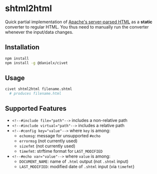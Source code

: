 # shtml2html

Quick partial implementation of
[Apache's server-parsed HTML](https://httpd.apache.org/docs/current/mod/mod_include.html)
as a **static** converter to regular HTML.
You thus need to manually run the converter whenever the input/data changes.

## Installation

```sh
npm install
npm install -g @danielx/civet
```

## Usage

```sh
civet shtml2html filename.shtml
  # produces filename.html
```

## Supported Features

* `<!--#include file="path"-->` includes a non-relative path
* `<!--#include virtual="path"-->` includes a relative path
* `<!--#config key="value"-->` where `key` is among:
  * `echomsg`: message for unsupported `#echo`
  * `errormsg` (not currently used)
  * `sizefmt` (not currently used)
  * `timefmt`: strftime format for `LAST_MODIFIED`
* `<!--#echo var="value"-->` where `value` is among:
  * `DOCUMENT_NAME`: name of `.html` output (not `.shtml` input)
  * `LAST_MODIFIED`: modified date of `.shtml` input (via `timefmt`)
